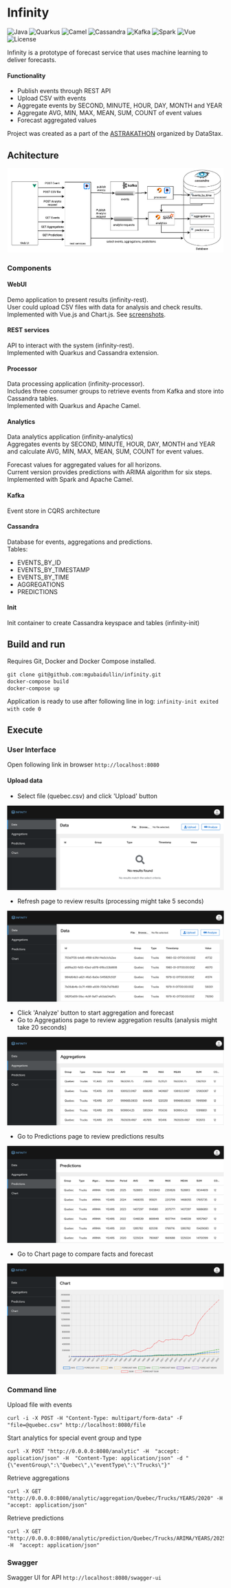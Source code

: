 # Infinity



![Java](https://img.shields.io/badge/Build_with-Java-orange.svg?style=for-the-badge)
![Quarkus](https://img.shields.io/badge/-Quarkus-orange.svg?style=for-the-badge)
![Camel](https://img.shields.io/badge/-Camel-orange.svg?style=for-the-badge)
![Cassandra](https://img.shields.io/badge/-Cassandra-orange.svg?style=for-the-badge)
![Kafka](https://img.shields.io/badge/-Kafka-orange.svg?style=for-the-badge)
![Spark](https://img.shields.io/badge/-Spark-orange.svg?style=for-the-badge)
![Vue](https://img.shields.io/badge/-Vue-orange.svg?style=for-the-badge)
![License](https://img.shields.io/badge/License-Apache-green.svg?style=for-the-badge)

Infinity is a prototype of forecast service that uses machine learning to deliver forecasts. 
 
#### Functionality
- Publish events through REST API
- Upload CSV with events
- Aggregate events by SECOND, MINUTE, HOUR, DAY, MONTH and YEAR  
- Aggregate AVG, MIN, MAX, MEAN, SUM, COUNT of event values   
- Forecast aggregated values
 
Project was created as a part of the [ASTRAKATHON](https://github.com/DataStax-Academy/cassandra-workshop-series/blob/master/week4-AppDev-api/HACKATHON.MD) organized by DataStax.

## Achitecture
![Achitecture](img/infinity.png)

### Components
#### WebUI
Demo application to present results (infinity-rest).  
User could upload CSV files with data for analysis and check results.  
Implemented with Vue.js and Chart.js. See [screenshots](#user-interface). 

#### REST services
API to interact with the system (infinity-rest).   
Implemented with Quarkus and Cassandra extension.

#### Processor
Data processing application (infinity-processor).  
Includes three consumer groups to retrieve events from Kafka and store into Cassandra tables.  
Implemented with Quarkus and Apache Camel.

#### Analytics
Data analytics application (infinity-analytics)  
Aggregates events by SECOND, MINUTE, HOUR, DAY, MONTH and YEAR  
and calculate AVG, MIN, MAX, MEAN, SUM, COUNT for event values.  

Forecast values for aggregated values for all horizons.  
Current version provides predictions with ARIMA algorithm for six steps.  
Implemented with Spark and Apache Camel.

#### Kafka
Event store in CQRS architecture  

#### Cassandra
Database for events, aggregations and predictions.  
Tables:
- EVENTS_BY_ID
- EVENTS_BY_TIMESTAMP
- EVENTS_BY_TIME
- AGGREGATIONS
- PREDICTIONS

#### Init
Init container to create Cassandra keyspace and tables (infinity-init)

## Build and run
Requires Git, Docker and Docker Compose installed.
```
git clone git@github.com:mgubaidullin/infinity.git
docker-compose build
docker-compose up
```
Application is ready to use after following line in log: `infinity-init exited with code 0`

## Execute

### User Interface
Open following link in browser `http://localhost:8080`

#### Upload data
- Select file (quebec.csv) and click 'Upload' button

![Data](img/data.png)

- Refresh page to review results (processing might take 5 seconds)

![Data with values](img/data-values.png)

- Click 'Analyze' button to start aggregation and forecast
- Go to Aggregations page to review aggregation results (analysis might take 20 seconds)

![Aggregations](img/aggregations.png)

- Go to Predictions page to review predictions results

![Predictions](img/predictions.png)

- Go to Chart page to compare facts and forecast

![Chart](img/chart.png)


### Command line
Upload file with events
```
curl -i -X POST -H "Content-Type: multipart/form-data" -F "file=@quebec.csv" http://localhost:8080/file
```
Start analytics for special event group and type
```
curl -X POST "http://0.0.0.0:8080/analytic" -H  "accept: application/json" -H  "Content-Type: application/json" -d "{\"eventGroup\":\"Quebec\",\"eventType\":\"Trucks\"}"
```
Retrieve aggregations
```
curl -X GET "http://0.0.0.0:8080/analytic/aggregation/Quebec/Trucks/YEARS/2020" -H  "accept: application/json"
```
Retrieve predictions
```
curl -X GET "http://0.0.0.0:8080/analytic/prediction/Quebec/Trucks/ARIMA/YEARS/2025" -H  "accept: application/json"
```

### Swagger
Swagger UI for API `http://localhost:8080/swagger-ui`
